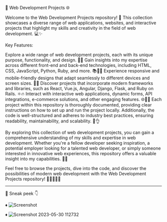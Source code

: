 🚀 Web Development Projects 🌐

Welcome to the Web Development Projects repository! 🎉 This collection showcases a diverse range of web applications, websites, and interactive projects that highlight my skills and creativity in the field of web development. 💻✨

Key Features:

Explore a wide range of web development projects, each with its unique purpose, functionality, and design. 🌈🔧
Gain insights into my expertise across different front-end and back-end technologies, including HTML, CSS, JavaScript, Python, Ruby, and more. 📚👨‍💻
Experience responsive and mobile-friendly designs that adapt seamlessly to different devices and screen sizes. 📱💡
Discover projects that incorporate modern frameworks and libraries, such as React, Vue.js, Angular, Django, Flask, and Ruby on Rails. ⚛️🔥
Interact with interactive web applications, dynamic forms, API integrations, e-commerce solutions, and other engaging features. 🌐📲💫
Each project within this repository is thoroughly documented, providing clear instructions on how to set up and run the project locally. Additionally, the code is well-structured and adheres to industry best practices, ensuring readability, maintainability, and scalability. 📝👌

By exploring this collection of web development projects, you can gain a comprehensive understanding of my skills and expertise in web development. Whether you're a fellow developer seeking inspiration, a potential employer looking for a talented web developer, or simply someone interested in innovative web experiences, this repository offers a valuable insight into my capabilities. 🌟🚀


Feel free to browse the projects, dive into the code, and discover the possibilities of modern web development with the Web Development Projects repository! 🕵️‍♀️👩‍💻💡

----------------------------------------------------------------------------------------------------------------------------------------------------------------------------------------------


👀 Sneak peek  👇

♦️
![Screenshot](https://github.com/Anujit1/Web_Development_Project/assets/129964900/d3fa79af-4db9-4f76-b775-840b683a0037)

♦️
![Screenshot 2023-05-30 112732](https://github.com/Anujit1/Web_Development_Project/assets/129964900/5fe698e2-a482-417e-a2f1-e70e7f89a9ec)


